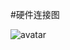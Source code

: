#硬件连接图

![avatar](/https://github.com/Anthoywzz/ControllerDoc/blob/a65368fd9cec951866ead11c6f375f00010a2236/PyControl/Hardware%20connection.jpg)
